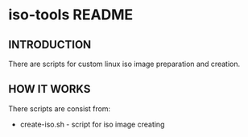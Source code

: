 # iso-tools README

## INTRODUCTION

There are scripts for custom linux iso image preparation and creation.

## HOW IT WORKS

There scripts are consist from:

  * create-iso.sh - script for iso image creating
